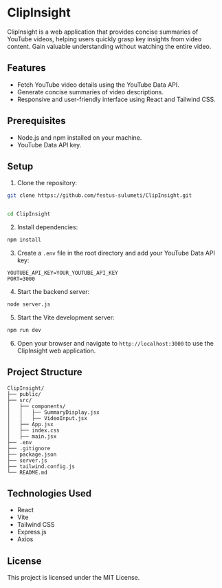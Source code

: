 # ClipInsight

ClipInsight is a web application that provides concise summaries of YouTube videos, helping users quickly grasp key insights from video content. Gain valuable understanding without watching the entire video.

## Features

- Fetch YouTube video details using the YouTube Data API.
- Generate concise summaries of video descriptions.
- Responsive and user-friendly interface using React and Tailwind CSS.

## Prerequisites

- Node.js and npm installed on your machine.
- YouTube Data API key.

## Setup

1. Clone the repository:

```sh
git clone https://github.com/festus-sulumeti/ClipInsight.git

```

```sh

cd ClipInsight
```

2. Install dependencies:

```sh
npm install
```

3. Create a `.env` file in the root directory and add your YouTube Data API key:

```env
YOUTUBE_API_KEY=YOUR_YOUTUBE_API_KEY
PORT=3000
```

4. Start the backend server:

```sh
node server.js
```

5. Start the Vite development server:

```sh
npm run dev
```

6. Open your browser and navigate to `http://localhost:3000` to use the ClipInsight web application.

## Project Structure

```
ClipInsight/
├── public/
├── src/
│   ├── components/
│   │   ├── SummaryDisplay.jsx
│   │   ├── VideoInput.jsx
│   ├── App.jsx
│   ├── index.css
│   ├── main.jsx
├── .env
├── .gitignore
├── package.json
├── server.js
├── tailwind.config.js
└── README.md
```

## Technologies Used

- React
- Vite
- Tailwind CSS
- Express.js
- Axios

## License

This project is licensed under the MIT License.
